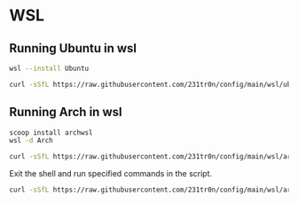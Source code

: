 # WSL
## Running Ubuntu in wsl
```sh
wsl --install Ubuntu
```
```bash
curl -sSfL https://raw.githubusercontent.com/231tr0n/config/main/wsl/ubuntu/wsl_main_setup.bash | bash -x
```
## Running Arch in wsl
```sh
scoop install archwsl
wsl -d Arch
```
```bash
curl -sSfL https://raw.githubusercontent.com/231tr0n/config/main/wsl/arch/wsl_initial_setup.bash | bash -x
```
Exit the shell and run specified commands in the script.
```bash
curl -sSfL https://raw.githubusercontent.com/231tr0n/config/main/wsl/arch/wsl_main_setup.bash | bash -x
```
